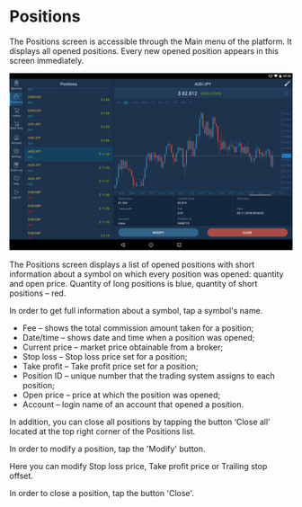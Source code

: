 # Positions

The Positions screen is accessible through the Main menu of the platform. It displays all opened positions. Every new opened position appears in this screen immediately.

![](../../../.gitbook/assets/2%20%2824%29.png)

The Positions screen displays a list of opened positions with short information about a symbol on which every position was opened: quantity and open price. Quantity of long positions is blue, quantity of short positions – red.

In order to get full information about a symbol, tap a symbol's name.

* Fee – shows the total commission amount taken for a position;
* Date/time – shows date and time when a position was opened;
* Current price – market price obtainable from a broker;
* Stop loss – Stop loss price set for a position;
* Take profit – Take profit price set for a position;
* Position ID – unique number that the trading system assigns to each position;
* Open price – price at which the position was opened;
* Account – login name of an account that opened a position.

In addition, you can close all positions by tapping the button ‘Close all’ located at the top right corner of the Positions list.

In order to modify a position, tap the 'Modify' button.

Here you can modify Stop loss price, Take profit price or Trailing stop offset.

In order to close a position, tap the button 'Close'.

